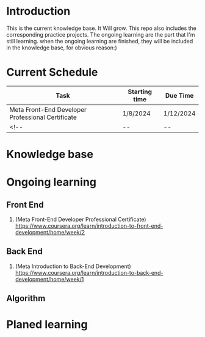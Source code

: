 # Introduction
This is the current knowledge base. It Will grow.
This repo also includes the corresponding practice projects.
The ongoing learning are the part that I'm still learning.
when the ongoing learning are finished, they will be included in the knowledge base, for obvious reason:)

# Current Schedule
| Task | Starting time| Due Time |
| -- | -- | -- |
| Meta Front-End Developer Professional Certificate | 1/8/2024 | 1/12/2024 |
<!-- | -- | -- | -- | -->

# Knowledge base

# Ongoing learning
## Front End
1. (Meta Front-End Developer Professional Certificate) https://www.coursera.org/learn/introduction-to-front-end-development/home/week/2

## Back End
1. (Meta Introduction to Back-End Development) https://www.coursera.org/learn/introduction-to-back-end-development/home/week/1

## Algorithm

# Planed learning
